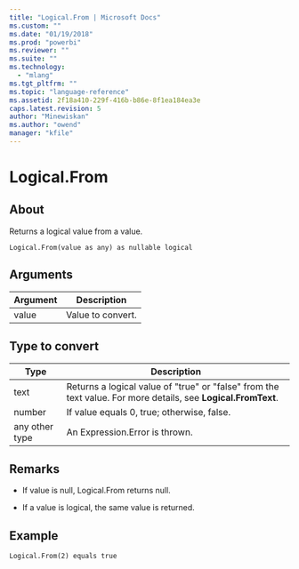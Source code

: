 ```yaml
---
title: "Logical.From | Microsoft Docs"
ms.custom: ""
ms.date: "01/19/2018"
ms.prod: "powerbi"
ms.reviewer: ""
ms.suite: ""
ms.technology: 
  - "mlang"
ms.tgt_pltfrm: ""
ms.topic: "language-reference"
ms.assetid: 2f18a410-229f-416b-b86e-8f1ea184ea3e
caps.latest.revision: 5
author: "Minewiskan"
ms.author: "owend"
manager: "kfile"
---
```

# Logical.From

  
## About  
Returns a logical value from a value.  
  
`Logical.From(value as any) as nullable logical`  
  
## Arguments  
  
|Argument|Description|  
|------------|---------------|  
|value|Value to convert.|  
  
## Type to convert  
  
|**Type**|**Description**|  
|------------|-------------------|  
|text|Returns a logical value of "true" or "false" from the text value. For more details, see **Logical.FromText**.|  
|number|If value equals 0, true; otherwise, false.|  
|any other type|An Expression.Error is thrown.|  
  
## <a name="__toc360788933"></a>Remarks  
  
-   If value is null, Logical.From returns null.  
  
-   If a value is logical, the same value is returned.  
  
## Example  
  
```  
Logical.From(2) equals true  
```  
